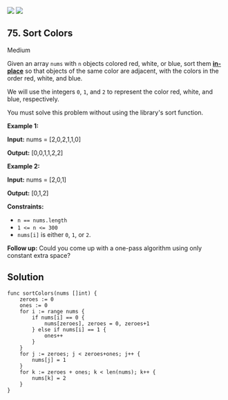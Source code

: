 [![](https://img.shields.io/github/stars/LeetCode-in-Go/LeetCode-in-Go?label=Stars&style=flat-square)](https://github.com/LeetCode-in-Go/LeetCode-in-Go)
[![](https://img.shields.io/github/forks/LeetCode-in-Go/LeetCode-in-Go?label=Fork%20me%20on%20GitHub%20&style=flat-square)](https://github.com/LeetCode-in-Go/LeetCode-in-Go/fork)

## 75\. Sort Colors

Medium

Given an array `nums` with `n` objects colored red, white, or blue, sort them **[in-place](https://en.wikipedia.org/wiki/In-place_algorithm)** so that objects of the same color are adjacent, with the colors in the order red, white, and blue.

We will use the integers `0`, `1`, and `2` to represent the color red, white, and blue, respectively.

You must solve this problem without using the library's sort function.

**Example 1:**

**Input:** nums = [2,0,2,1,1,0]

**Output:** [0,0,1,1,2,2]

**Example 2:**

**Input:** nums = [2,0,1]

**Output:** [0,1,2]

**Constraints:**

*   `n == nums.length`
*   `1 <= n <= 300`
*   `nums[i]` is either `0`, `1`, or `2`.

**Follow up:** Could you come up with a one-pass algorithm using only constant extra space?

## Solution

```golang
func sortColors(nums []int) {
	zeroes := 0
	ones := 0
	for i := range nums {
		if nums[i] == 0 {
			nums[zeroes], zeroes = 0, zeroes+1
		} else if nums[i] == 1 {
			ones++
		}
	}
	for j := zeroes; j < zeroes+ones; j++ {
		nums[j] = 1
	}
	for k := zeroes + ones; k < len(nums); k++ {
		nums[k] = 2
	}
}
```